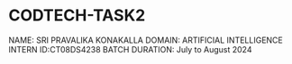 # CODTECH-TASK2
NAME: SRI PRAVALIKA KONAKALLA 
DOMAIN: ARTIFICIAL INTELLIGENCE INTERN 
ID:CT08DS4238 
BATCH DURATION: July to August 2024
